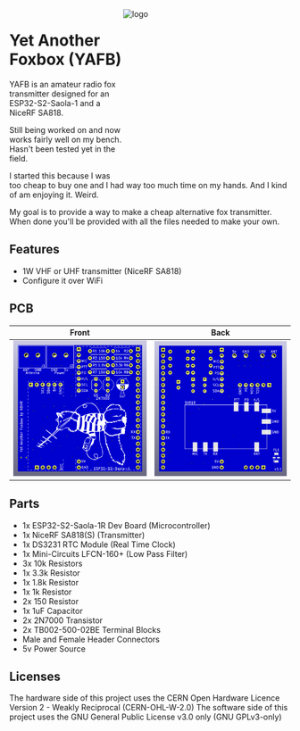 <img src="YAFB_logo.png" alt="logo" width="300" height="300" align="right" />

# Yet Another Foxbox (YAFB)
YAFB is an amateur radio fox transmitter designed for an ESP32-S2-Saola-1 and a NiceRF SA818.

Still being worked on and now works fairly well on my bench. Hasn't been tested yet in the field.

I started this because I was too cheap to buy one and I had way too much time on my hands. And I kind of am enjoying it. Weird. 

My goal is to provide a way to make a cheap alternative fox transmitter. When done you'll be provided with all the files needed to make your own.

## Features
* 1W VHF or UHF transmitter (NiceRF SA818)
* Configure it over WiFi

## PCB
|Front|Back|
|:-:|:-:|
|![PCB Front](fox3d_v3_front.png)|![PCB Back](fox3d_v3_back.png)|

## Parts
* 1x ESP32-S2-Saola-1R Dev Board (Microcontroller)
* 1x NiceRF SA818(S) (Transmitter)
* 1x DS3231 RTC Module (Real Time Clock)
* 1x Mini-Circuits LFCN-160+ (Low Pass Filter)
* 3x 10k Resistors
* 1x 3.3k Resistor
* 1x 1.8k Resistor
* 1x 1k Resistor
* 2x 150 Resistor
* 1x 1uF Capacitor
* 2x 2N7000 Transistor
* 2x TB002-500-02BE Terminal Blocks
* Male and Female Header Connectors
* 5v Power Source

## Licenses
The hardware side of this project uses the CERN Open Hardware Licence Version 2 - Weakly Reciprocal (CERN-OHL-W-2.0)
The software side of this project uses the GNU General Public License v3.0 only (GNU GPLv3-only)
